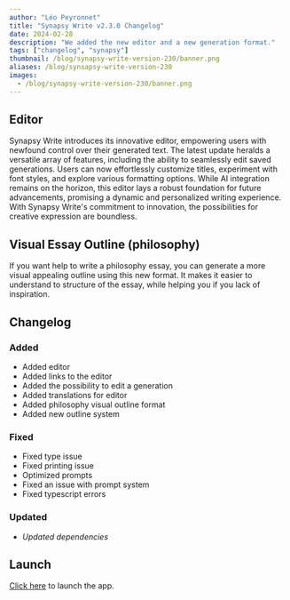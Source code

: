 ```yaml
---
author: "Léo Peyronnet"
title: "Synapsy Write v2.3.0 Changelog"
date: 2024-02-28
description: "We added the new editor and a new generation format."
tags: ["changelog", "synapsy"]
thumbnail: /blog/synapsy-write-version-230/banner.png
aliases: /blog/synsapsy-write-version-230
images:
  - /blog/synapsy-write-version-230/banner.png
---
```


## Editor

Synapsy Write introduces its innovative editor, empowering users with newfound control over their generated text. The latest update heralds a versatile array of features, including the ability to seamlessly edit saved generations. Users can now effortlessly customize titles, experiment with font styles, and explore various formatting options. While AI integration remains on the horizon, this editor lays a robust foundation for future advancements, promising a dynamic and personalized writing experience. With Synapsy Write's commitment to innovation, the possibilities for creative expression are boundless.

## Visual Essay Outline (philosophy)

If you want help to write a philosophy essay, you can generate a more visual appealing outline using this new format. It makes it easier to understand to structure of the essay, while helping you if you lack of inspiration.

## Changelog

### Added

- Added editor
- Added links to the editor
- Added the possibility to edit a generation
- Added translations for editor
- Added philosophy visual outline format
- Added new outline system

### Fixed

- Fixed type issue
- Fixed printing issue
- Optimized prompts
- Fixed an issue with prompt system
- Fixed typescript errors

### Updated

- _Updated dependencies_

## Launch

[Click here](https://write.peyronnet.group) to launch the app.
